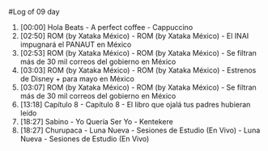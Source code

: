 #Log of 09 day

1. [00:00] Hola Beats - A perfect coffee - Cappuccino
1. [02:50] ROM (by Xataka México) - ROM (by Xataka México) - El INAI impugnará el PANAUT en México
1. [02:53] ROM (by Xataka México) - ROM (by Xataka México) - Se filtran más de 30 mil correos del gobierno en México
1. [03:03] ROM (by Xataka México) - ROM (by Xataka México) - Estrenos de Disney + para mayo en México
1. [03:07] ROM (by Xataka México) - ROM (by Xataka México) - Se filtran más de 30 mil correos del gobierno en México
1. [13:18] Capítulo 8 - Capítulo 8 - El libro que ojalá tus padres hubieran leído
1. [18:27] Sabino - Yo Quería Ser Yo - Kentekere
1. [18:27] Churupaca - Luna Nueva - Sesiones de Estudio (En Vivo) - Luna Nueva - Sesiones de Estudio (En Vivo)
